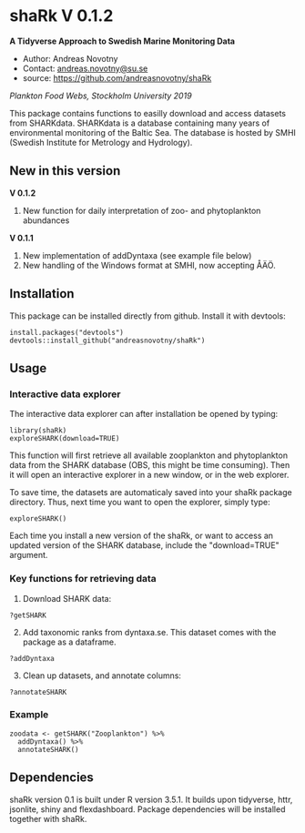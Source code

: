 # shaRk V 0.1.2
**A Tidyverse Approach to Swedish Marine Monitoring Data**


- Author: Andreas Novotny
- Contact: andreas.novotny@su.se
- source: https://github.com/andreasnovotny/shaRk

*Plankton Food Webs, Stockholm University 2019*

This package contains functions to easilly download and access datasets from SHARKdata.
SHARKdata is a database containing many years of environmental monitoring of the Baltic Sea. The database is hosted by SMHI (Swedish Institute for Metrology and Hydrology).

## New in this version
**V 0.1.2**

1. New function for daily interpretation of zoo- and phytoplankton abundances

**V 0.1.1**

1. New implementation of addDyntaxa (see example file below)
2. New handling of the Windows format at SMHI, now accepting ÅÄÖ.

## Installation

This package can be installed directly from github. Install it with devtools:

```
install.packages("devtools")
devtools::install_github("andreasnovotny/shaRk")
```

## Usage

### Interactive data explorer

The interactive data explorer can after installation be opened by typing:
```
library(shaRk)
exploreSHARK(download=TRUE)
```
This function will first retrieve all available zooplankton and phytoplankton data from the SHARK database (OBS, this might be time consuming). Then it will open an interactive explorer in a new window, or in the web explorer.

To save time, the datasets are automaticaly saved into your shaRk package directory. Thus, next time you want to open the explorer, simply type:
```
exploreSHARK()
```
Each time you install a new version of the shaRk, or want to access an updated version of the SHARK database, include the "download=TRUE" argument.

### Key functions for retrieving data

1. Download SHARK data:
```
?getSHARK
```

2. Add taxonomic ranks from dyntaxa.se. This dataset comes with the package as a dataframe.
```
?addDyntaxa
```

3. Clean up datasets, and annotate columns:
```
?annotateSHARK
```

### Example

```
zoodata <- getSHARK("Zooplankton") %>% 
  addDyntaxa() %>%
  annotateSHARK()
```


## Dependencies

shaRk version 0.1 is built under R version 3.5.1.
It builds upon tidyverse, httr, jsonlite, shiny and flexdashboard. Package dependencies will be installed together with shaRk.

